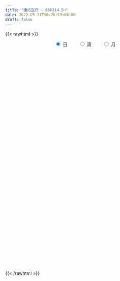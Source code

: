 ```yaml
---
title: "康拓医疗 - 688314.SH"
date: 2022-05-31T16:26:19+08:00
draft: false
---
```

{{< rawhtml >}}
    <div style="text-align: center">
        <label style="padding: 1rem;"><input style="margin-right: .5rem" type="radio" name="period" value="D" checked onclick="period_change(this)">日</label>
        <label style="padding: 1rem;"><input style="margin-right: .5rem" type="radio" name="period" value="W" onclick="period_change(this)">周</label>
        <label style="padding: 1rem;"><input style="margin-right: .5rem" type="radio" name="period" value="M" onclick="period_change(this)">月</label>
    </div>
    <div id="chart" style="height: 700px;"></div> 
    <script type="text/javascript">
        const D_v = [49318.07,34862.28,25270.94,36551.16,26079.91,26500.0,28624.44,27982.57,28681.28,20967.94,18654.16,14275.59,21969.51,25922.09,21509.99,12189.28,18665.9,10187.33,11985.83,9319.95,14159.02,17879.08,16044.23,8454.83,7353.65,6209.58,12081.27,6286.46,9925.98,7406.02,8691.39,7302.29,13495.7,9229.68,6128.1,9191.02,7899.5,8439.43,4940.96,11515.7,6845.94,5555.6,5984.53,9319.27,7273.76,6651.91,8126.02,7215.94,5933.13,5570.39,7566.55,6767.82,5759.3,4899.31,6678.97,5595.6,3258.55,2348.62,2472.36,2298.99,5773.49,5289.49,3410.14,1935.52,2176.18,5161.11,2326.32,6614.2,5531.44,6118.63,3371.2,2927.82,5088.53,4904.62,1891.24,3116.29,3687.87,2606.09,2039.69,3269.78,1751.05,2176.17,4769.99,5940.67,7108.16,9436.39,7045.24,5649.71,3609.29,4291.12,1569.57,2840.12,2366.29,2783.48,3137.02,2464.42,2019.25,1467.92,1726.49,2036.38,1464.32,3008.27,1822.2,2723.32,3879.67,4356.42,10371.69,5101.49,2922.39,2491.8,6358.02,3265.95,3870.83,3315.62,2735.96,4325.78,4677.25,4225.48,6178.86,3606.75,6233.62,4700.78,9157.68,6354.68,7219.97,3781.77,7316.72,8020.98,6498.52,6239.78,5272.43,2615.43,4702.94,2939.36,3394.98,3616.02,2668.21,2877.16,3024.14,2693.34,3490.29,2895.71,2361.03,4237.86,3135.45,1224.04,2556.8,2720.43,6715.51,1880.9,3216.81,2996.8,2406.91,1968.7,2331.82,2607.35,2572.83,8836.23,7581.69,7422.6,6253.89,5378.86,5343.03,4560.26,5170.08,2278.9,4464.48,8303.03,2919.41,3796.78,2019.1,2778.28,1924.65,5214.41,2076.81,3543.95,4363.78,5614.64,2285.56,1710.45,1355.4,2308.28,1615.36,1486.63,2072.72,2126.77,2598.26,5128.18,4669.58,2261.42,1505.86,1810.96,2983.02,2007.48,2988.44,3254.94,2407.47,2668.7,1844.15,2373.26,3072.4,4142.04,3475.81,2311.5,2012.41,1716.21,2792.2,4462.61,2937.17,2349.05,2699.68,2547.58,2603.62,3448.92,2436.15,2003.98,2780.54,1434.0,1941.85,1896.32,1265.52,1761.54,829.53,1458.71,2013.11,1639.54,2882.18,4236.36,4134.65,3617.85,2944.55,2227.64,2133.62,1855.47,3445.7,3558.46,3184.79,2759.86,1835.46,1761.3,1422.89,1206.1,2027.76,2355.77,4665.11,2323.6,2231.28,1591.41,5808.4,4203.74]
const D_histogram = [0.0,-0.3106516239,-0.0339554589,0.9477293912,1.2625748283,1.5582411006,2.0165985738,2.5533069523,3.2139211984,3.096432344,2.2903277829,1.503430419,0.5451333701,-0.1078271879,0.2088802997,0.5224743058,-0.4898606768,-1.1421147629,-1.7306482672,-2.376332133,-2.6810475392,-1.9017656161,-1.3471475176,-0.8087127136,-0.8118375537,-0.6398485322,-0.2237733272,-0.2623102155,-0.6813035529,-0.7014441796,-1.0664810478,-1.2511011351,-1.0500848056,-0.5958793619,-0.4038328685,0.0670326613,0.3674555589,0.5808956507,0.4766598693,-0.1175508455,-0.6884460261,-1.2898633559,-1.6177634869,-1.7030956495,-1.5149702014,-1.7102536927,-1.6411043278,-1.7032267478,-1.7914964006,-1.764946203,-1.9175756054,-1.8774208211,-1.7079661803,-1.6427568499,-1.3447938286,-1.3356410426,-1.1619628723,-0.8350770768,-0.6623346414,-0.4561867711,0.0783633337,0.47708939,0.5400356126,0.5469224553,0.5660640002,0.3776397871,0.2961610636,0.4919834439,0.8508515343,0.8696525084,0.6710874837,0.5047181478,0.2580497601,0.1153628741,0.0676771242,0.2012399386,0.4503650789,0.5536837151,0.7084412094,0.6520247378,0.6010407755,0.5855438341,0.7582292666,0.7315350036,0.9370418046,1.4234274531,1.4584667442,1.2883682149,1.0760839245,0.869901903,0.6726051431,0.3345208442,0.182709468,0.2858524072,0.3222536866,0.3669379528,0.3665248862,0.3351493334,0.260122965,0.1171004922,0.0241226638,-0.1809175132,-0.2490448794,-0.3541140182,-0.5488831759,-0.8091477896,-0.6728412729,-0.7050415318,-0.6077651314,-0.4198583282,-0.3706041459,-0.2064647506,0.0378795274,0.1864247051,0.2221171961,0.3844541694,0.6739510928,0.9278136138,1.278344141,1.3723102362,1.5788298374,1.4727327628,1.2206471164,1.2367526164,1.1264430421,0.9784366741,1.0786743892,1.2394845968,1.1034882312,0.7647199467,0.4662558739,0.2101577863,-0.1597172946,-0.311662869,-0.5809166477,-0.8485822842,-0.9830749725,-0.9839759398,-0.9886840378,-0.9153823138,-0.8370295501,-0.7388651581,-0.6618989839,-0.5687090671,-0.6511069105,-0.6040815671,-0.4638271067,-0.5132834572,-0.6383046933,-0.5859678675,-0.4307795594,-0.2854920921,-0.0585236011,0.1067380632,0.2740475141,0.2158950308,0.3047975452,0.0872844903,0.2090462711,0.4109680808,0.5410467866,0.5106320211,0.5848317352,0.6396070773,0.4284853429,0.2856886651,0.0110028145,-0.4305916417,-0.6524085537,-0.9048939051,-1.0036355843,-1.1386361717,-1.1491128845,-1.1650684743,-1.0773136232,-0.8676494314,-0.6559247456,-0.7106869138,-0.658498126,-0.5021997795,-0.2883154125,-0.1362139957,0.0109624526,0.154848674,0.1731904072,0.2949181586,0.3242554793,0.4246993932,0.5728976175,0.6533866191,0.6593396211,0.631208387,0.6005952043,0.4423990521,0.185138731,-0.0790676821,-0.0986526937,0.0250292882,0.0541907192,-0.0441246705,0.0159637071,0.0747835711,0.1465172089,0.2781548854,0.3430698022,0.3814500823,0.3387527064,0.2712095904,0.1564589612,0.0045936637,0.043451499,0.1073770943,0.1513823894,0.1004717033,0.013869118,-0.0868309759,-0.2260666408,-0.2635468528,-0.2905875406,-0.260012291,-0.2194533051,-0.1692466288,-0.1139755471,-0.0845564262,-0.1599992371,-0.205141985,-0.4652801916,-0.6815220841,-0.6318426729,-0.460629872,-0.280945692,-0.0633833607,0.0556489222,0.1359011374,0.1924418525,0.2843057793,0.4509008904,0.6060865137,0.6253036699,0.62003256,0.6473898941,0.6297726721,0.6274758387,0.6053983972,0.4686176293,0.4408609646,0.3172838343,0.1783256489,0.2830431842,0.3268287007]
const D_fast = [0.0,-0.3883145299,-0.1201072296,1.0985099683,1.7289991124,2.4142256599,3.3767327765,4.5517678932,6.0158624388,6.6724816704,6.4389590551,6.027919296,5.2059055896,4.5259882346,4.8949157971,5.3391283797,4.2043282278,3.266545451,2.2453498799,1.0055829809,0.0306056899,0.334446209,0.5522774281,0.8885340536,0.6824498251,0.6944767136,1.0546085868,0.9504941445,0.3611749189,0.1656732473,-0.4659838828,-0.9633792539,-1.0248841257,-0.7196485225,-0.6285602462,-0.1409365512,0.2513502361,0.6100142406,0.6249434265,0.0013450004,-0.7416616868,-1.6655448555,-2.3978858582,-2.9089919333,-3.0996090355,-3.72245595,-4.063582667,-4.5515117739,-5.0876555269,-5.5023418801,-6.1343651838,-6.5635656048,-6.821102509,-7.1665823911,-7.204817827,-7.5295753016,-7.6463878495,-7.5282713231,-7.5211125481,-7.4290113706,-6.8748704324,-6.3568720286,-6.1589169028,-6.0152994463,-5.8546419013,-5.9486561677,-5.9560946252,-5.637276384,-5.06569541,-4.8294813088,-4.8602744626,-4.9004642615,-5.0826202092,-5.1964663767,-5.2272328455,-5.0433600465,-4.6816436365,-4.4399040715,-4.1080362748,-4.001446562,-3.9021703304,-3.7712813134,-3.4090385642,-3.2528490763,-2.8130818241,-1.9708393124,-1.5711833352,-1.4191898108,-1.3624531201,-1.3511596658,-1.38030514,-1.6347592278,-1.7408932371,-1.566287196,-1.4493224949,-1.3129037406,-1.2216855856,-1.1692738051,-1.1792694322,-1.2930167819,-1.3799639444,-1.6302334997,-1.7606220858,-1.9542197292,-2.2862096808,-2.7487612419,-2.7806650435,-2.9891256852,-3.0437905677,-2.9608483466,-3.0042452008,-2.8917219931,-2.6379078333,-2.4427564793,-2.3515346893,-2.0930841736,-1.635099477,-1.1492835526,-0.4791669901,-0.0421233358,0.5591037247,0.8211898408,0.8742659735,1.1995596276,1.3708608139,1.4674636143,1.8373699268,2.3080512835,2.4479269757,2.3003386779,2.1184385736,1.9148799326,1.505075528,1.2752142364,0.8607312958,0.3809200883,0.0006586568,-0.2462362955,-0.4981154029,-0.6536592574,-0.7845638812,-0.8711157787,-0.9596243505,-1.0086117005,-1.2537862715,-1.3577813198,-1.3334836361,-1.511260851,-1.7958582604,-1.8900134015,-1.8425199833,-1.768605539,-1.5562679483,-1.3643217681,-1.1285004387,-1.1326791643,-0.9675772636,-1.163269196,-0.9892458473,-0.6845820175,-0.419241615,-0.3219983752,-0.1015907273,0.1130863841,0.0090859855,-0.0622885261,-0.334223673,-0.8834660397,-1.2683850901,-1.7470939177,-2.096744493,-2.5164041233,-2.8141590573,-3.1213817657,-3.3029553204,-3.3102034865,-3.2624599871,-3.4948938837,-3.6073296274,-3.5765812258,-3.4347757119,-3.3167277941,-3.1668107326,-2.9842123427,-2.9225730077,-2.7271157167,-2.6167145261,-2.410095764,-2.1186731353,-1.8748374789,-1.7040495716,-1.574378709,-1.4548430906,-1.5024394797,-1.7134151182,-1.9973884518,-2.0416366368,-1.9116973329,-1.868988222,-1.9783347794,-1.914255475,-1.8367397182,-1.7283767781,-1.5272003803,-1.376518013,-1.2427752123,-1.2007844115,-1.2005251299,-1.2761610189,-1.4268779004,-1.3771571904,-1.2863873215,-1.204536429,-1.2303291893,-1.3134644951,-1.435872333,-1.6316246581,-1.7349915833,-1.8346791562,-1.8691069794,-1.8834113198,-1.8755163007,-1.8487391057,-1.8404590913,-1.9559017115,-2.0523299557,-2.4287882102,-2.8154106237,-2.9236918807,-2.8676365478,-2.7581887908,-2.5564722997,-2.4235277862,-2.3093002866,-2.2046491085,-2.0417087369,-1.7623884032,-1.4556811514,-1.2801380777,-1.1304010476,-0.94119624,-0.801370294,-0.6467981677,-0.5175260099,-0.5371523704,-0.454693794,-0.4989499658,-0.593326739,-0.4178484075,-0.2923557159]
const D_slow = [0.0,-0.077662906,-0.0861517707,0.1507805771,0.4664242842,0.8559845593,1.3601342027,1.9984609408,2.8019412404,3.5760493264,4.1486312721,4.5244888769,4.6607722194,4.6338154225,4.6860354974,4.8166540738,4.6941889046,4.4086602139,3.9759981471,3.3819151139,2.7116532291,2.236211825,1.8994249457,1.6972467672,1.4942873788,1.3343252458,1.278381914,1.2128043601,1.0424784719,0.867117427,0.600497165,0.2877218812,0.0252006798,-0.1237691606,-0.2247273778,-0.2079692124,-0.1161053227,0.0291185899,0.1482835573,0.1188958459,-0.0532156606,-0.3756814996,-0.7801223713,-1.2058962837,-1.5846388341,-2.0122022573,-2.4224783392,-2.8482850262,-3.2961591263,-3.7373956771,-4.2167895784,-4.6861447837,-5.1131363288,-5.5238255412,-5.8600239984,-6.193934259,-6.4844249771,-6.6931942463,-6.8587779067,-6.9728245995,-6.953233766,-6.8339614186,-6.6989525154,-6.5622219016,-6.4207059015,-6.3262959548,-6.2522556889,-6.1292598279,-5.9165469443,-5.6991338172,-5.5313619463,-5.4051824093,-5.3406699693,-5.3118292508,-5.2949099697,-5.2445999851,-5.1320087154,-4.9935877866,-4.8164774842,-4.6534712998,-4.5032111059,-4.3568251474,-4.1672678308,-3.9843840799,-3.7501236287,-3.3942667655,-3.0296500794,-2.7075580257,-2.4385370446,-2.2210615688,-2.0529102831,-1.969280072,-1.923602705,-1.8521396032,-1.7715761816,-1.6798416934,-1.5882104718,-1.5044231385,-1.4393923972,-1.4101172742,-1.4040866082,-1.4493159865,-1.5115772064,-1.6001057109,-1.7373265049,-1.9396134523,-2.1078237705,-2.2840841535,-2.4360254363,-2.5409900184,-2.6336410549,-2.6852572425,-2.6757873607,-2.6291811844,-2.5736518854,-2.477538343,-2.3090505698,-2.0770971664,-1.7575111311,-1.4144335721,-1.0197261127,-0.651542922,-0.3463811429,-0.0371929888,0.2444177717,0.4890269403,0.7586955376,1.0685666867,1.3444387445,1.5356187312,1.6521826997,1.7047221463,1.6647928226,1.5868771054,1.4416479434,1.2295023724,0.9837336293,0.7377396443,0.4905686349,0.2617230564,0.0524656689,-0.1322506206,-0.2977253666,-0.4399026334,-0.602679361,-0.7536997528,-0.8696565294,-0.9979773938,-1.1575535671,-1.304045534,-1.4117404238,-1.4831134468,-1.4977443471,-1.4710598313,-1.4025479528,-1.3485741951,-1.2723748088,-1.2505536862,-1.1982921185,-1.0955500983,-0.9602884016,-0.8326303963,-0.6864224625,-0.5265206932,-0.4193993575,-0.3479771912,-0.3452264876,-0.452874398,-0.6159765364,-0.8422000127,-1.0931089088,-1.3777679517,-1.6650461728,-1.9563132914,-2.2256416972,-2.442554055,-2.6065352415,-2.7842069699,-2.9488315014,-3.0743814463,-3.1464602994,-3.1805137983,-3.1777731852,-3.1390610167,-3.0957634149,-3.0220338753,-2.9409700054,-2.8347951571,-2.6915707528,-2.528224098,-2.3633891927,-2.205587096,-2.0554382949,-1.9448385319,-1.8985538491,-1.9183207697,-1.9429839431,-1.936726621,-1.9231789412,-1.9342101089,-1.9302191821,-1.9115232893,-1.8748939871,-1.8053552657,-1.7195878152,-1.6242252946,-1.539537118,-1.4717347204,-1.4326199801,-1.4314715641,-1.4206086894,-1.3937644158,-1.3559188185,-1.3308008926,-1.3273336131,-1.3490413571,-1.4055580173,-1.4714447305,-1.5440916156,-1.6090946884,-1.6639580147,-1.7062696719,-1.7347635586,-1.7559026652,-1.7959024744,-1.8471879707,-1.9635080186,-2.1338885396,-2.2918492078,-2.4070066758,-2.4772430988,-2.493088939,-2.4791767084,-2.4452014241,-2.397090961,-2.3260145161,-2.2132892936,-2.0617676651,-1.9054417476,-1.7504336076,-1.5885861341,-1.4311429661,-1.2742740064,-1.1229244071,-1.0057699998,-0.8955547586,-0.8162338,-0.7716523878,-0.7008915918,-0.6191844166]
const D_data = [['2021-05-20', 97.9432, 97.7473, 95.524, 106.7581],['2021-05-21', 97.5514, 92.8795, 92.6543, 101.3712],['2021-05-24', 95.2595, 100.0, 92.1841, 100.0],['2021-05-25', 103.6239, 112.6249, 102.1841, 112.6249],['2021-05-26', 109.6964, 108.7169, 108.7169, 117.4143],['2021-05-27', 108.7169, 111.3614, 104.8188, 113.8981],['2021-05-28', 111.6454, 117.0421, 110.6758, 119.4907],['2021-05-31', 116.5524, 122.8012, 116.5524, 126.2292],['2021-06-01', 124.5837, 130.2644, 119.2752, 131.2439],['2021-06-02', 129.001, 124.9755, 121.1263, 131.2439],['2021-06-03', 125.3673, 116.5524, 115.093, 126.7777],['2021-06-04', 117.0421, 114.6131, 112.9285, 119.9216],['2021-06-07', 115.3771, 109.2067, 106.1019, 116.5524],['2021-06-08', 110.6758, 109.5005, 109.2165, 115.9256],['2021-06-09', 107.7473, 121.4496, 106.7679, 122.9971],['2021-06-10', 120.4701, 124.094, 117.7375, 125.9452],['2021-06-11', 124.3879, 106.2684, 103.4378, 125.3771],['2021-06-15', 105.6807, 106.2586, 98.0901, 107.6396],['2021-06-16', 104.2605, 103.1342, 98.5309, 106.6601],['2021-06-17', 101.8609, 97.9432, 97.6983, 103.1342],['2021-06-18', 97.5514, 98.0411, 95.9843, 102.6836],['2021-06-21', 96.9638, 111.43, 93.8296, 113.1244],['2021-06-22', 111.6454, 111.2243, 108.9128, 116.954],['2021-06-23', 114.2018, 113.379, 110.6758, 116.4349],['2021-06-24', 113.4182, 107.62, 106.1508, 114.5935],['2021-06-25', 107.2478, 109.8923, 105.3869, 113.3203],['2021-06-28', 110.9892, 114.3879, 108.903, 115.5534],['2021-06-29', 112.7424, 109.6964, 107.9432, 113.3986],['2021-06-30', 110.0098, 103.4672, 101.3712, 110.0098],['2021-07-01', 103.8883, 106.856, 102.4192, 109.2262],['2021-07-02', 104.7992, 100.8815, 97.9432, 106.5916],['2021-07-05', 98.9226, 100.7835, 98.6778, 103.428],['2021-07-06', 99.1283, 104.76, 92.9285, 106.6405],['2021-07-07', 101.0906, 109.044, 100.4114, 110.048],['2021-07-08', 108.3943, 107.0852, 104.6145, 110.6484],['2021-07-09', 107.2722, 112.2135, 103.3546, 113.0502],['2021-07-12', 112.5088, 112.3218, 109.7527, 114.6743],['2021-07-13', 112.1938, 113.001, 109.0637, 113.9558],['2021-07-14', 110.2449, 109.7527, 108.2762, 112.2135],['2021-07-15', 109.4672, 101.8781, 100.5984, 110.0972],['2021-07-16', 101.7599, 98.6888, 97.6553, 102.8919],['2021-07-19', 98.3443, 94.2987, 94.1609, 100.8642],['2021-07-20', 94.6925, 93.9542, 92.2119, 96.2871],['2021-07-21', 93.8952, 94.3972, 93.1963, 97.3403],['2021-07-22', 94.0034, 96.6119, 91.395, 96.6611],['2021-07-23', 94.9878, 90.2334, 89.5739, 94.9878],['2021-07-26', 90.2334, 91.5426, 84.6621, 92.5269],['2021-07-27', 90.5287, 88.1959, 86.7095, 92.2316],['2021-07-28', 87.4576, 85.6169, 83.8058, 89.1802],['2021-07-29', 86.621, 84.9574, 83.7073, 88.4912],['2021-07-30', 84.5047, 80.3213, 79.2483, 84.5047],['2021-08-02', 80.4, 80.272, 76.0886, 82.7722],['2021-08-03', 80.2228, 80.3213, 79.2976, 82.2899],['2021-08-04', 80.5181, 77.5454, 77.3683, 81.6698],['2021-08-05', 83.668, 79.4354, 77.762, 83.668],['2021-08-06', 79.6322, 74.7106, 74.4153, 79.6322],['2021-08-09', 74.3956, 75.3602, 73.2046, 76.4233],['2021-08-10', 75.2027, 76.8958, 74.9468, 78.2542],['2021-08-11', 76.8958, 74.75, 74.4251, 77.073],['2021-08-12', 75.1634, 74.7598, 74.4547, 75.7933],['2021-08-13', 75.2913, 79.7405, 74.0806, 80.6756],['2021-08-16', 78.7562, 79.8094, 76.817, 80.1933],['2021-08-17', 79.8094, 76.2953, 76.0197, 79.8094],['2021-08-18', 75.8918, 75.2716, 75.0649, 77.1517],['2021-08-19', 75.7835, 75.0157, 74.1298, 76.8761],['2021-08-20', 73.8345, 71.4229, 70.0252, 74.4054],['2021-08-23', 71.6296, 71.4032, 70.1925, 72.2005],['2021-08-24', 71.6296, 74.622, 69.5921, 75.7933],['2021-08-25', 73.8148, 77.8506, 72.6336, 77.8506],['2021-08-26', 79.7307, 74.4743, 72.8404, 79.7307],['2021-08-27', 74.0412, 71.0784, 70.7339, 74.3168],['2021-08-30', 71.3343, 70.1827, 69.8874, 72.6336],['2021-08-31', 69.8874, 67.5939, 66.9344, 71.4229],['2021-09-01', 67.5939, 67.2297, 65.9697, 69.1688],['2021-09-02', 68.5782, 67.2198, 66.7867, 68.5782],['2021-09-03', 67.2001, 69.0802, 66.8458, 69.6905],['2021-09-06', 69.2279, 71.0882, 68.903, 72.5057],['2021-09-07', 69.7102, 69.8972, 68.7062, 71.4229],['2021-09-08', 69.5822, 71.0489, 69.0015, 71.1867],['2021-09-09', 70.0055, 68.5388, 68.0171, 71.2162],['2021-09-10', 68.1943, 68.1648, 68.1156, 69.1983],['2021-09-13', 69.72, 68.2731, 66.4422, 69.72],['2021-09-14', 67.9187, 70.9898, 67.2789, 72.2498],['2021-09-15', 69.8874, 68.903, 66.9245, 70.0941],['2021-09-16', 68.214, 72.4171, 67.4265, 73.3325],['2021-09-17', 72.3777, 78.2542, 71.0686, 78.6282],['2021-09-22', 76.7777, 74.7106, 74.7106, 80.715],['2021-09-23', 74.5629, 72.4663, 71.9052, 75.252],['2021-09-24', 71.6296, 71.482, 71.1178, 73.0372],['2021-09-27', 71.4131, 70.8717, 69.9464, 73.3227],['2021-09-28', 71.3343, 70.2024, 69.2279, 71.3343],['2021-09-29', 70.7536, 67.1017, 66.9344, 70.7536],['2021-09-30', 66.9344, 68.0368, 66.9344, 69.2279],['2021-10-08', 69.8578, 71.0193, 68.903, 71.541],['2021-10-11', 70.8619, 70.5469, 70.3303, 74.179],['2021-10-12', 70.5469, 70.9012, 69.9563, 73.1652],['2021-10-13', 70.8717, 70.5173, 69.8874, 72.3285],['2021-10-14', 69.1097, 70.1039, 69.031, 71.6296],['2021-10-15', 69.4444, 69.2968, 68.529, 70.2811],['2021-10-18', 69.2968, 67.8006, 66.9442, 69.2968],['2021-10-19', 67.525, 67.6431, 67.5151, 68.4995],['2021-10-20', 67.6333, 65.1626, 64.8181, 67.6333],['2021-10-21', 64.7492, 65.7532, 64.0306, 65.9304],['2021-10-22', 65.8516, 64.3554, 63.4892, 65.8516],['2021-10-25', 63.1644, 61.8159, 61.0284, 64.1487],['2021-10-26', 61.1465, 58.9515, 58.0853, 61.993],['2021-10-27', 62.5344, 62.7018, 62.5344, 67.5939],['2021-10-28', 63.1053, 60.0047, 59.6503, 63.1053],['2021-10-29', 61.2056, 60.9398, 59.1976, 62.4163],['2021-11-01', 61.0382, 62.0816, 61.0382, 63.7255],['2021-11-02', 61.3729, 60.3, 60.0441, 62.9971],['2021-11-03', 60.7331, 61.7076, 60.5756, 61.9734],['2021-11-04', 61.806, 63.3711, 61.6092, 63.7452],['2021-11-05', 63.3711, 62.9478, 62.5049, 64.7689],['2021-11-08', 62.8002, 61.8257, 61.5993, 64.0798],['2021-11-09', 61.8454, 63.8337, 61.806, 64.6507],['2021-11-10', 63.8337, 66.7375, 62.5541, 67.3183],['2021-11-11', 67.023, 68.0959, 65.7729, 68.7948],['2021-11-12', 66.8359, 71.5607, 66.8359, 73.0274],['2021-11-15', 70.3795, 70.3894, 70.0842, 72.9388],['2021-11-16', 70.8717, 73.6278, 69.9858, 74.7106],['2021-11-17', 73.5294, 71.0882, 70.8815, 73.6278],['2021-11-18', 70.8717, 69.2968, 67.4265, 70.8717],['2021-11-19', 68.8538, 72.9782, 68.1549, 74.5826],['2021-11-22', 72.8502, 72.1021, 70.0645, 75.2027],['2021-11-23', 72.1021, 71.8265, 70.1827, 73.7558],['2021-11-24', 71.6099, 75.7244, 71.1867, 76.3839],['2021-11-25', 75.1732, 78.2542, 74.809, 79.2385],['2021-11-26', 78.2542, 75.7146, 74.9271, 78.2542],['2021-11-29', 75.5473, 72.8404, 72.358, 76.5513],['2021-11-30', 73.0569, 72.3383, 71.6198, 73.7164],['2021-12-01', 71.9643, 71.8757, 71.5017, 72.9191],['2021-12-02', 71.856, 69.0113, 68.8046, 72.2399],['2021-12-03', 69.218, 70.3697, 68.9129, 70.852],['2021-12-06', 70.3894, 67.6136, 67.3084, 70.3894],['2021-12-07', 67.6136, 65.7926, 65.3693, 68.2928],['2021-12-08', 66.0682, 65.7926, 65.2807, 66.3733],['2021-12-09', 65.7926, 66.4324, 65.7926, 67.2789],['2021-12-10', 66.4225, 65.6646, 65.0642, 67.0623],['2021-12-13', 65.6843, 66.1174, 65.2512, 67.0427],['2021-12-14', 65.2807, 65.9107, 65.2807, 67.3773],['2021-12-15', 65.9107, 65.9993, 65.5662, 66.5406],['2021-12-16', 66.2453, 65.6154, 65.2905, 66.4028],['2021-12-17', 65.0149, 65.7335, 63.381, 65.8516],['2021-12-20', 65.7532, 62.9971, 62.9971, 65.7532],['2021-12-21', 62.5836, 63.9223, 62.4458, 64.3653],['2021-12-22', 63.5483, 65.0543, 63.5483, 66.2257],['2021-12-23', 64.8673, 62.3966, 62.0127, 64.8673],['2021-12-24', 62.3966, 60.3591, 60.0441, 62.3966],['2021-12-27', 60.3787, 61.7174, 60.1425, 62.2785],['2021-12-28', 61.8552, 62.9675, 61.2253, 63.2825],['2021-12-29', 62.9971, 63.1644, 62.7707, 64.8476],['2021-12-30', 63.9814, 64.8476, 63.5483, 65.1823],['2021-12-31', 64.572, 64.946, 64.2078, 65.1331],['2022-01-04', 65.3595, 65.8221, 64.5326, 66.2257],['2022-01-05', 65.6055, 63.2924, 62.8297, 65.9304],['2022-01-06', 63.253, 65.2413, 62.5147, 65.8418],['2022-01-07', 65.7729, 61.0284, 60.93, 66.2257],['2022-01-10', 62.4458, 64.9657, 61.5206, 65.9205],['2022-01-11', 64.572, 66.9344, 64.572, 67.3084],['2022-01-12', 65.95, 67.1706, 65.95, 69.8578],['2022-01-13', 67.2395, 65.7237, 65.2807, 68.1254],['2022-01-14', 65.2216, 67.4856, 65.2216, 68.7062],['2022-01-17', 67.5151, 67.9975, 65.6449, 68.7062],['2022-01-18', 67.8301, 64.6015, 64.3653, 67.9384],['2022-01-19', 64.3653, 64.7295, 63.9912, 65.8319],['2022-01-20', 64.0601, 62.0127, 61.491, 65.6646],['2022-01-21', 61.8257, 57.7506, 57.475, 62.4458],['2022-01-24', 58.9023, 58.1935, 57.2387, 59.2172],['2022-01-25', 58.0754, 55.7918, 55.3784, 58.5676],['2022-01-26', 55.5063, 55.8607, 54.7484, 56.4513],['2022-01-27', 56.4611, 53.7345, 53.5869, 56.4611],['2022-01-28', 54.1479, 53.7641, 53.6459, 55.2209],['2022-02-07', 54.1578, 52.4352, 51.8348, 55.0043],['2022-02-08', 52.9963, 52.7305, 51.8741, 53.1538],['2022-02-09', 53.0061, 53.9511, 52.4549, 54.581],['2022-02-10', 54.0298, 54.1479, 53.9609, 56.1757],['2022-02-11', 54.1283, 50.2992, 50.0236, 54.1283],['2022-02-14', 50.8406, 50.6733, 50.25, 52.0612],['2022-02-15', 50.8012, 51.6477, 50.4961, 51.6871],['2022-02-16', 51.8151, 52.6124, 51.2343, 52.7305],['2022-02-17', 52.6124, 52.2088, 51.7757, 53.0947],['2022-02-18', 51.7068, 52.4549, 50.8406, 52.5927],['2022-02-21', 52.2679, 52.8191, 52.0809, 53.2916],['2022-02-22', 52.76, 51.3721, 50.9686, 52.76],['2022-02-23', 51.9529, 52.7994, 51.7954, 53.3211],['2022-02-24', 52.5435, 51.8741, 51.2146, 53.577],['2022-02-25', 53.016, 53.0061, 52.4943, 54.7582],['2022-02-28', 52.9569, 54.2857, 52.8585, 54.5121],['2022-03-01', 54.2759, 54.1775, 53.6066, 55.1027],['2022-03-02', 54.1381, 53.6558, 52.9569, 54.1775],['2022-03-03', 53.6755, 53.3605, 52.7699, 53.833],['2022-03-04', 53.3506, 53.3605, 53.0061, 54.9945],['2022-03-07', 53.3605, 51.382, 51.2442, 53.3703],['2022-03-08', 52.1498, 48.9901, 48.7243, 52.1498],['2022-03-09', 49.7578, 47.2576, 45.8304, 49.7578],['2022-03-10', 48.6554, 49.2066, 48.0648, 49.6988],['2022-03-11', 48.2321, 50.9784, 48.2321, 50.9882],['2022-03-14', 50.7028, 49.9645, 49.5807, 50.8603],['2022-03-15', 50.8898, 47.9073, 47.8482, 50.8898],['2022-03-16', 49.0196, 49.5019, 47.5136, 49.6299],['2022-03-17', 50.2992, 49.5708, 49.3641, 51.1851],['2022-03-18', 50.2008, 49.9055, 48.9113, 50.2008],['2022-03-21', 49.7185, 51.1162, 49.7185, 51.3229],['2022-03-22', 50.8012, 50.8111, 49.5708, 51.1753],['2022-03-23', 50.8111, 50.8111, 50.3976, 51.5788],['2022-03-24', 50.25, 49.8464, 48.7932, 50.939],['2022-03-25', 50.2205, 49.2657, 48.7243, 51.8545],['2022-03-28', 48.4585, 48.1435, 47.2576, 49.118],['2022-03-29', 48.242, 46.8147, 46.5194, 48.7637],['2022-03-30', 46.982, 48.7144, 46.3422, 48.7144],['2022-03-31', 49.2066, 49.1672, 48.2715, 50.3091],['2022-04-01', 48.8621, 49.118, 47.9368, 49.3739],['2022-04-06', 48.7538, 47.8187, 47.6415, 49.246],['2022-04-07', 48.0156, 46.8541, 46.7556, 49.0196],['2022-04-08', 46.7753, 45.9485, 45.4858, 46.7753],['2022-04-11', 45.5843, 44.4917, 43.7042, 45.8993],['2022-04-12', 43.9601, 44.8854, 43.5664, 45.2299],['2022-04-13', 44.3243, 44.4031, 43.4975, 46.0469],['2022-04-14', 44.8067, 44.6885, 44.4523, 45.85],['2022-04-15', 44.285, 44.5803, 43.8223, 44.9642],['2022-04-18', 44.5803, 44.5507, 43.3991, 45.5154],['2022-04-19', 44.9838, 44.5409, 44.2653, 45.1807],['2022-04-20', 44.5901, 44.1176, 43.8912, 45.0626],['2022-04-21', 44.1078, 42.3262, 42.1293, 44.2948],['2022-04-22', 41.5682, 41.9718, 41.2237, 42.5919],['2022-04-25', 40.3575, 37.9065, 37.6801, 41.4501],['2022-04-26', 38.5857, 36.4103, 36.4103, 38.694],['2022-04-27', 34.7468, 38.4479, 33.6641, 38.9597],['2022-04-28', 41.332, 39.7964, 38.881, 41.332],['2022-04-29', 39.4884, 40.2082, 38.9985, 40.988],['2022-05-05', 40.1782, 41.2679, 39.4384, 41.5378],['2022-05-06', 40.4681, 40.5881, 39.3084, 41.5078],['2022-05-09', 40.2182, 40.3681, 39.7183, 40.758],['2022-05-10', 40.0882, 40.2282, 38.3887, 41.1679],['2022-05-11', 40.0682, 40.928, 40.0682, 42.4375],['2022-05-12', 40.878, 42.5375, 40.748, 43.4372],['2022-05-13', 42.5375, 43.3872, 42.5375, 44.237],['2022-05-16', 43.2173, 42.3675, 42.1976, 44.5669],['2022-05-17', 42.7374, 42.3376, 40.998, 42.8474],['2022-05-18', 42.3476, 43.0773, 42.1976, 43.5472],['2022-05-19', 42.4775, 42.8374, 42.0476, 42.9874],['2022-05-20', 43.4872, 43.2873, 42.4975, 43.6272],['2022-05-23', 43.2873, 43.2973, 42.8674, 43.9671],['2022-05-24', 43.2973, 41.7077, 41.5178, 43.2973],['2022-05-25', 41.5178, 42.8574, 41.3079, 42.9674],['2022-05-26', 42.8474, 41.4278, 40.718, 42.8474],['2022-05-27', 41.8877, 40.6081, 40.5681, 42.1276],['2022-05-30', 41.03, 43.65, 39.95, 43.69],['2022-05-31', 43.99, 43.44, 42.71, 43.99]]
const W_v = [271439.4,143026.45,110561.54,100256.77,45652.13,55941.37,44391.12,45346.79,39641.53,34785.07,34412.03,29701.0,16152.01,17972.44,23961.79,17928.5,13354.48,29431.38,16304.24,11067.1,2783.48,10815.1,11054.49,26631.66,19302.22,22143.33,30053.51,32837.96,21769.94,15580.51,15678.23,16352.23,12470.12,16348.23,31980.07,24776.75,13438.22,20813.59,9275.05,13412.56,13230.84,13327.03,14907.66,13294.93,13137.1,7889.05,9318.23,7702.43,17815.59,4361.26,14804.28,8253.51,13167.17,10012.14]
const W_histogram = [0.0,1.5420006838,2.2691349781,2.0647112533,1.2899075381,1.4766401888,0.9215267072,1.2266680336,0.4659120464,-0.6005986658,-1.8944365674,-2.9841105231,-3.2028363384,-3.7087091197,-3.8507638554,-3.8540963454,-3.6924196932,-2.7250774664,-2.3733262614,-2.2081243039,-1.7532744008,-1.4369888015,-1.4262803271,-1.5070392577,-1.2913383402,-0.4766770229,0.2125880019,0.8708092341,0.9573533369,0.7196930448,0.594311465,0.197143471,0.2857027853,0.1306756442,0.4928976734,0.1258613947,-0.3124502381,-0.7384594313,-0.7740489281,-0.6636964902,-0.4787019498,-0.4301668836,-0.3851757377,-0.316247039,-0.2038026389,-0.2623576705,-0.3094695576,-0.4253871251,-0.5234650822,-0.4672338634,-0.1617797632,0.0992313236,0.1538726896,0.4276559419]
const W_fast = [0.0,1.9275008547,3.2219188935,3.5336729821,3.0813461515,3.6372388494,3.3125070446,3.9243153794,3.2800374037,2.063377025,0.2959299816,-1.5397716049,-2.5592065048,-3.9922565659,-5.0970022655,-6.0638588419,-6.825287113,-6.5392142528,-6.7807946131,-7.1676237317,-7.1510924288,-7.1940540299,-7.5399156372,-7.9974343822,-8.1045680498,-7.4090759882,-6.6666639629,-5.7907404221,-5.4648579851,-5.5225950161,-5.4993987296,-5.8472808559,-5.6872958453,-5.8096540752,-5.3242076278,-5.6597785578,-6.1762027501,-6.7868268011,-7.01592853,-7.0715002146,-7.0061811617,-7.0651878164,-7.1164906049,-7.1266236659,-7.0651299255,-7.1892743748,-7.3137536513,-7.5360180001,-7.7649622278,-7.8255394748,-7.5605303153,-7.2747113976,-7.1816018593,-6.8009046215]
const W_slow = [0.0,0.3855001709,0.9527839155,1.4689617288,1.7914386133,2.1605986605,2.3909803373,2.6976473457,2.8141253573,2.6639756909,2.190366549,1.4443389182,0.6436298336,-0.2835474463,-1.2462384101,-2.2097624965,-3.1328674198,-3.8141367864,-4.4074683517,-4.9594994277,-5.3978180279,-5.7570652283,-6.1136353101,-6.4903951245,-6.8132297096,-6.9323989653,-6.8792519648,-6.6615496563,-6.422211322,-6.2422880609,-6.0937101946,-6.0444243269,-5.9729986306,-5.9403297195,-5.8171053011,-5.7856399525,-5.863752512,-6.0483673698,-6.2418796019,-6.4078037244,-6.5274792119,-6.6350209328,-6.7313148672,-6.8103766269,-6.8613272867,-6.9269167043,-7.0042840937,-7.110630875,-7.2414971455,-7.3583056114,-7.3987505522,-7.3739427213,-7.3354745489,-7.2285605634]
const W_data = [['2021-05-21', 98.1391, 92.8795, 81.2929, 106.7581],['2021-05-28', 95.2595, 117.0421, 92.1841, 119.4907],['2021-06-04', 116.5524, 114.6131, 112.9285, 131.2439],['2021-06-11', 115.3771, 106.2684, 103.4378, 125.9452],['2021-06-18', 105.6807, 98.0411, 95.9843, 107.6396],['2021-06-25', 96.9638, 109.8923, 93.8296, 116.954],['2021-07-02', 110.9892, 100.8815, 97.9432, 115.5534],['2021-07-09', 98.9226, 112.2135, 92.9285, 113.0502],['2021-07-16', 112.5088, 98.6888, 97.6553, 114.6743],['2021-07-23', 98.3443, 90.2334, 89.5739, 100.8642],['2021-07-30', 90.2334, 80.3213, 79.2483, 92.5269],['2021-08-06', 80.4, 74.7106, 74.4153, 83.668],['2021-08-13', 74.3956, 79.7405, 73.2046, 80.6756],['2021-08-20', 78.7562, 71.4229, 70.0252, 80.1933],['2021-08-27', 71.6296, 71.0784, 69.5921, 79.7307],['2021-09-03', 71.3343, 69.0802, 65.9697, 72.6336],['2021-09-10', 69.2279, 68.1648, 68.0171, 72.5057],['2021-09-17', 69.72, 78.2542, 66.4422, 78.6282],['2021-09-24', 76.7777, 71.482, 71.1178, 80.715],['2021-09-30', 71.4131, 68.0368, 66.9344, 73.3227],['2021-10-08', 69.8578, 71.0193, 68.903, 71.541],['2021-10-15', 70.8619, 69.2968, 68.529, 74.179],['2021-10-22', 69.2968, 64.3554, 63.4892, 69.2968],['2021-10-29', 63.1644, 60.9398, 58.0853, 67.5939],['2021-11-05', 61.0382, 62.9478, 60.0441, 64.7689],['2021-11-12', 62.8002, 71.5607, 61.5993, 73.0274],['2021-11-19', 70.3795, 72.9782, 67.4265, 74.7106],['2021-11-26', 72.8502, 75.7146, 70.0645, 79.2385],['2021-12-03', 75.5473, 70.3697, 68.8046, 76.5513],['2021-12-10', 70.3894, 65.6646, 65.0642, 70.3894],['2021-12-17', 65.6843, 65.7335, 63.381, 67.3773],['2021-12-24', 65.7532, 60.3591, 60.0441, 66.2257],['2021-12-31', 60.3787, 64.946, 60.1425, 65.1823],['2022-01-07', 65.3595, 61.0284, 60.93, 66.2257],['2022-01-14', 62.4458, 67.4856, 61.5206, 69.8578],['2022-01-21', 67.5151, 57.7506, 57.475, 68.7062],['2022-01-28', 58.9023, 53.7641, 53.5869, 59.2172],['2022-02-11', 54.1578, 50.2992, 50.0236, 56.1757],['2022-02-18', 50.8406, 52.4549, 50.25, 53.0947],['2022-02-25', 52.2679, 53.0061, 50.9686, 54.7582],['2022-03-04', 52.9569, 53.3605, 52.7699, 55.1027],['2022-03-11', 53.3605, 50.9784, 45.8304, 53.3703],['2022-03-18', 50.7028, 49.9055, 47.5136, 51.1851],['2022-03-25', 49.7185, 49.2657, 48.7243, 51.8545],['2022-04-01', 48.4585, 49.118, 46.3422, 50.3091],['2022-04-08', 48.7538, 45.9485, 45.4858, 49.246],['2022-04-15', 45.5843, 44.5803, 43.4975, 46.0469],['2022-04-22', 44.5803, 41.9718, 41.2237, 45.5154],['2022-04-29', 40.3575, 40.2082, 33.6641, 41.4501],['2022-05-06', 40.1782, 40.5881, 39.3084, 41.5378],['2022-05-13', 40.2182, 43.3872, 38.3887, 44.237],['2022-05-20', 43.2173, 43.2873, 40.998, 44.5669],['2022-05-27', 43.2873, 40.6081, 40.5681, 43.9671],['2022-06-02', 41.03, 43.44, 39.95, 43.99]]
const M_v = [442448.42,312722.95,170282.83,95803.59,80069.35,51284.73,115849.23,70338.82,86543.27,48170.78,60624.36,45328.92,50598.36]
const M_histogram = [0.0,-1.2338507123,-3.4168290115,-5.4075947899,-6.3207034723,-6.9772635402,-6.242363747,-5.858805879,-5.9440590754,-5.5582471097,-5.2446751635,-5.2259578837,-4.6031315962]
const M_fast = [0.0,-1.5423133903,-4.5794989424,-7.9221634183,-10.4154479687,-12.8163239217,-13.6420150653,-14.723158667,-16.2944266323,-17.298176444,-18.2957732886,-19.5835454798,-20.1115020914]
const M_slow = [0.0,-0.3084626781,-1.1626699309,-2.5145686284,-4.0947444965,-5.8390603815,-7.3996513183,-8.864352788,-10.3503675569,-11.7399293343,-13.0510981252,-14.3575875961,-15.5083704952]
const M_data = [['2021-05-31', 98.1391, 122.8012, 81.2929, 126.2292],['2021-06-30', 124.5837, 103.4672, 93.8296, 131.2439],['2021-07-30', 103.8883, 80.3213, 79.2483, 114.6743],['2021-08-31', 80.4, 67.5939, 66.9344, 83.668],['2021-09-30', 67.5939, 68.0368, 65.9697, 80.715],['2021-10-29', 69.8578, 60.9398, 58.0853, 74.179],['2021-11-30', 61.0382, 72.3383, 60.0441, 79.2385],['2021-12-31', 71.9643, 64.946, 60.0441, 72.9191],['2022-01-28', 65.3595, 53.7641, 53.5869, 69.8578],['2022-02-28', 54.1578, 54.2857, 50.0236, 56.1757],['2022-03-31', 54.2759, 49.1672, 45.8304, 55.1027],['2022-04-29', 48.8621, 40.2082, 33.6641, 49.3739],['2022-05-31', 40.1782, 43.44, 38.3887, 44.5669]]
        const D_a = [null,null,92.1841,null,null,null,null,null,131.2439,null,null,null,null,null,null,null,null,null,null,null,null,93.8296,null,null,null,null,115.5534,null,null,null,null,null,null,null,null,null,null,null,null,null,null,null,null,null,null,null,null,null,null,null,null,null,null,null,null,null,73.2046,null,null,null,null,80.1933,null,null,null,null,null,null,null,null,null,null,null,65.9697,null,null,null,null,null,null,null,null,null,null,null,null,80.715,null,null,null,null,null,null,null,null,null,null,null,null,null,null,null,null,null,null,58.0853,null,null,null,null,null,null,null,null,null,null,null,null,null,null,null,null,null,null,null,null,null,79.2385,null,null,null,null,null,null,null,null,null,null,null,null,null,null,null,null,null,null,null,null,60.0441,null,null,null,null,null,null,null,null,null,null,null,69.8578,null,null,null,null,null,null,null,null,null,null,null,null,null,null,null,null,50.0236,null,null,null,null,null,null,null,null,null,null,null,55.1027,null,null,null,null,null,45.8304,null,null,null,null,null,null,null,null,null,51.5788,null,null,null,null,null,null,null,null,null,null,null,null,null,null,null,null,null,null,null,null,null,null,33.6641,null,null,null,null,null,null,null,null,null,44.5669,null,null,null,null,null,null,null,null,null,39.95,null]
const W_a = [null,null,131.2439,null,null,null,null,null,null,null,null,null,null,null,null,65.9697,null,null,null,null,null,null,null,null,null,null,null,79.2385,null,null,null,null,null,null,null,null,null,null,null,null,null,null,null,null,null,null,null,null,33.6641,null,null,null,null,null]
const M_a = [null,131.2439,null,null,null,58.0853,null,null,null,null,null,null,null]
        const D_b = [[{ coord: ['2021-05-24', 115.5534] }, { coord: ['2021-06-28', 93.8296] }],[{ coord: ['2021-08-09', 80.1933] }, { coord: ['2021-11-25', 73.2046] }],[{ coord: ['2022-02-11', 51.5788] }, { coord: ['2022-03-23', 50.0236] }]]
const W_b = [[{ coord: ['2021-06-04', 79.2385] }, { coord: ['2022-04-29', 65.9697] }]]
const M_b = []
    </script>
{{< /rawhtml >}}